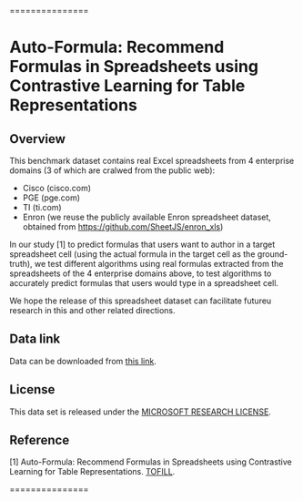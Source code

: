 ===============

# Auto-Formula: Recommend Formulas in Spreadsheets using Contrastive Learning for Table Representations

 

## Overview

This benchmark dataset contains real Excel spreadsheets from 4 enterprise domains (3 of which are cralwed from the public web): 
- Cisco (cisco.com)
- PGE (pge.com)
- TI (ti.com)
- Enron (we reuse the publicly available Enron spreadsheet dataset, obtained from https://github.com/SheetJS/enron_xls)

In our study  [1] to predict formulas that users want to author in a target spreadsheet cell (using the actual formula in the target cell as the ground-truth), we test different algorithms using real formulas extracted from the spreadsheets of the 4 enterprise domains above, to test algorithms to accurately predict formulas that users would type in a spreadsheet cell.

We hope the release of this spreadsheet dataset can facilitate futureu research in this and other related directions.


## Data link

Data can be downloaded from [this link](https://1drv.ms/f/s!AkvY8ho1gepOiptfygjBTFLp_V3rtg). 



## License

This data set is released under the [MICROSOFT RESEARCH LICENSE](https://github.com/microsoft/Auto-Formula/blob/main/Research%20License%20(Nov%202023)%20.docx). 

 

## Reference

[1] Auto-Formula: Recommend Formulas in Spreadsheets using Contrastive Learning for Table Representations. [TOFILL](TOFILL).

===============
